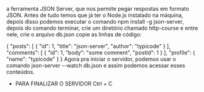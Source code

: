 a ferramenta JSON Server, que nos permite pegar respostas em formato JSON. Antes de tudo temos que já ter o Node.js instalado na máquina, depois disso podemos executar o comando npm install -g json-server, depois do comando terminar, crie um diretório chamado http-course e entre nele, crie o arquivo db.json copie as linhas de código:

{
  "posts": [
    { "id": 1, "title": "json-server", "author": "typicode" }
  ],
  "comments": [
    { "id": 1, "body": "some comment", "postId": 1 }
  ],
  "profile": { "name": "typicode" }
}
Agora pra iniciar o servidor, podemos usar o comando json-server --watch db.json e assim podemos acessar esses conteúdos.

- PARA FINALIZAR O SERVIDOR Ctrl + C